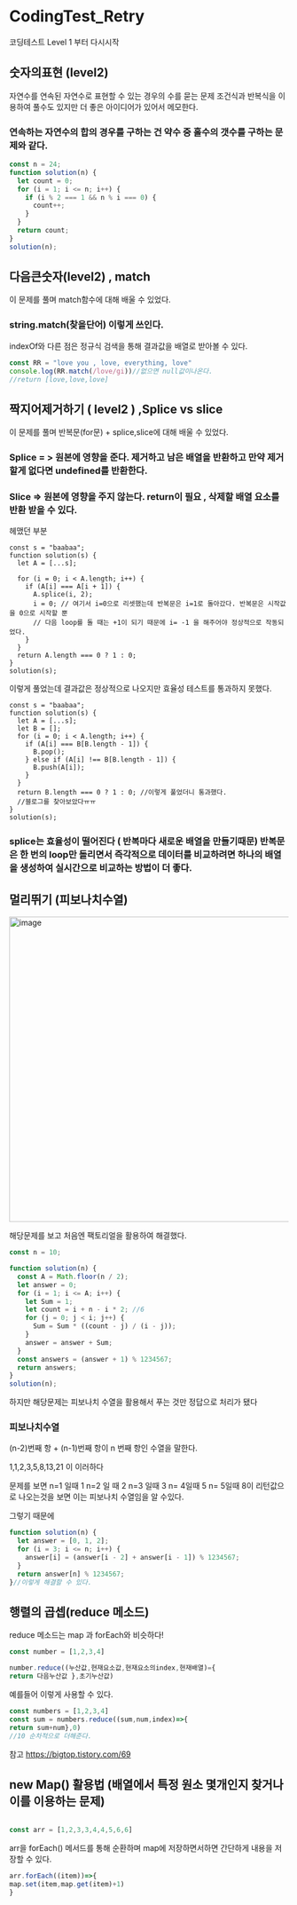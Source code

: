 # CodingTest_Retry
코딩테스트 Level 1 부터 다시시작

## 숫자의표현 (level2)
자연수를 연속된 자연수로 표현할 수 있는 경우의 수를 묻는 문제
조건식과 반복식을 이용하여 풀수도 있지만 더 좋은 아이디어가 있어서 메모한다.

### 연속하는 자연수의 합의 경우를 구하는 건 약수 중 홀수의 갯수를 구하는 문제와 같다.

```js
const n = 24;
function solution(n) {
  let count = 0;
  for (i = 1; i <= n; i++) {
    if (i % 2 === 1 && n % i === 0) {
      count++;
    }
  }
  return count;
}
solution(n);
```

## 다음큰숫자(level2) , match

이 문제를 풀며 match함수에 대해 배울 수 있었다. 

### string.match(찾을단어) 이렇게 쓰인다.
indexOf와 다른 점은 정규식 검색을 통해 결과값을 배열로 받아볼 수 있다.

```js
const RR = "love you , love, everything, love"
console.log(RR.match(/love/gi))//없으면 null값이나온다.
//return [love,love,love]
```

## 짝지어제거하기 ( level2 ) ,Splice vs slice

이 문제를 풀며 반복문(for문) + splice,slice에 대해 배울 수 있었다.

### Splice = > 원본에 영향을 준다. 제거하고 남은 배열을 반환하고 만약 제거할게 없다면 undefined를 반환한다.
### Slice => 원본에 영향을 주지 않는다. return이 필요 , 삭제할 배열 요소를 반환 받을 수 있다. 

헤맸던 부분 
```JS
const s = "baabaa";
function solution(s) {
  let A = [...s];

  for (i = 0; i < A.length; i++) {
    if (A[i] === A[i + 1]) {
      A.splice(i, 2);
      i = 0; // 여기서 i=0으로 리셋했는데 반복문은 i=1로 돌아갔다. 반복문은 시작값을 0으로 시작할 뿐
      // 다음 loop를 돌 때는 +1이 되기 때문에 i= -1 을 해주어야 정상적으로 작동되었다.
    } 
  }
  return A.length === 0 ? 1 : 0;
}
solution(s);
```
이렇게 풀었는데 결과값은 정상적으로 나오지만 효율성 테스트를 통과하지 못했다.


```JS
const s = "baabaa";
function solution(s) {
  let A = [...s];
  let B = [];
  for (i = 0; i < A.length; i++) {
    if (A[i] === B[B.length - 1]) {
      B.pop();
    } else if (A[i] !== B[B.length - 1]) {
      B.push(A[i]);
    }
  }
  return B.length === 0 ? 1 : 0; //이렇게 풀었더니 통과했다. 
  //블로그를 찾아보았다ㅠㅠ
}
solution(s);
```
### splice는 효율성이 떨어진다 ( 반복마다 새로운 배열을 만들기때문) 반복문은 한 번의 loop만 돌리면서 즉각적으로 데이터를 비교하려면 하나의 배열을 생성하여 실시간으로 비교하는 방법이 더 좋다.

## 멀리뛰기 (피보나치수열)

<img width="550" alt="image" src="https://user-images.githubusercontent.com/101778169/196688477-48c37f30-96f8-488b-9032-c025cba389e6.png">

해당문제를 보고 처음엔 팩토리얼을 활용하여 해결했다.
```js
const n = 10;

function solution(n) {
  const A = Math.floor(n / 2);
  let answer = 0;
  for (i = 1; i <= A; i++) {
    let Sum = 1;
    let count = i + n - i * 2; //6
    for (j = 0; j < i; j++) {
      Sum = Sum * ((count - j) / (i - j));
    }
    answer = answer + Sum;
  }
  const answers = (answer + 1) % 1234567;
  return answers;
}
solution(n);
```
하지만 해당문제는 피보나치 수열을 활용해서 푸는 것만 정답으로 처리가 됐다

### 피보나치수열
(n-2)번째 항 + (n-1)번째 항이 n 번째 항인 수열을 말한다.

1,1,2,3,5,8,13,21 이 이러하다

문제를 보면 n=1 일때 1 n=2 일 때 2 n=3 일때 3 n= 4일때 5 n= 5일때 8이 리턴값으로 나오는것을 보면
이는 피보나치 수열임을 알 수있다. 

그렇기 때문에 
```js
function solution(n) {
  let answer = [0, 1, 2];
  for (i = 3; i <= n; i++) {
    answer[i] = (answer[i - 2] + answer[i - 1]) % 1234567;
  }
  return answer[n] % 1234567;
}//이렇게 해결할 수 있다.
```

## 행렬의 곱셉(reduce 메소드)

reduce 메소드는 map 과 forEach와 비슷하다!

```js
const number = [1,2,3,4]

number.reduce((누산값,현재요소값,현재요소의index,현재배열)={
return 다음누산값 },초기누산값)

```
예를들어 이렇게 사용할 수 있다.

```js
const numbers = [1,2,3,4]
const sum = numbers.reduce((sum,num,index)=>{
return sum+num},0)
//10 순차적으로 더해준다.
```
참고 https://bigtop.tistory.com/69

## new Map() 활용법 (배열에서 특정 원소 몇개인지 찾거나 이를 이용하는 문제)

```js

const arr = [1,2,3,3,4,4,5,6,6]
```
arr을 forEach() 메서드를 통해 순환하며 map에 저장하면서하면 간단하게 내용을 저장할 수 있다.

```js
arr.forEach((item))=>{
map.set(item,map.get(item)+1)
}

```

